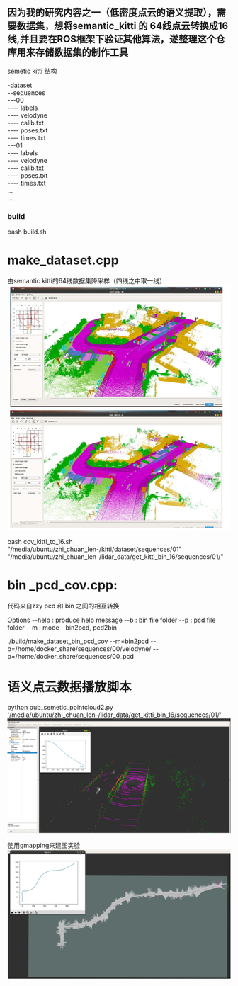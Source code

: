 ## 因为我的研究内容之一（低密度点云的语义提取），需要数据集，想将semantic_kitti 的 64线点云转换成16线,并且要在ROS框架下验证其他算法，遂整理这个仓库用来存储数据集的制作工具

semetic kitti 结构

-dataset  
--sequences  
---00  
---- labels  
---- velodyne  
---- calib.txt  
---- poses.txt  
---- times.txt  
---01  
---- labels  
---- velodyne  
---- calib.txt  
---- poses.txt  
---- times.txt  
…  
…  

### build
bash build.sh

#                                                                                                                               make_dataset.cpp
由semantic kitti的64线数据集降采样（四线之中取一线）
![Image text]( https://github.com/zhichuanlen/zhichuanlen_rangenet_16/blob/main/make_dataset/images/64_16.jpg)

bash cov_kitti_to_16.sh "/media/ubuntu/zhi_chuan_len-/kitti/dataset/sequences/01" "/media/ubuntu/zhi_chuan_len-/lidar_data/get_kitti_bin_16/sequences/01/"


#                                                                                                                                      bin _pcd_cov.cpp:
代码来自zzy
pcd 和 bin 之间的相互转换

Options
  --help : produce help message
  --b : bin file folder
  --p : pcd file folder
  --m : mode - bin2pcd, pcd2bin
  
./build/make_dataset_bin_pcd_cov --m=bin2pcd --b=/home/docker_share/sequences/00/velodyne/ --p=/home/docker_share/sequences/00_pcd


 # 语义点云数据播放脚本
 python pub_semetic_pointcloud2.py '/media/ubuntu/zhi_chuan_len-/lidar_data/get_kitti_bin_16/sequences/01/'
 ![Image text]( https://github.com/zhichuanlen/zhichuanlen_rangenet_16/blob/main/make_dataset/images/rviz.jpg)

使用gmapping来建图实验
![Image text]( https://github.com/zhichuanlen/zhichuanlen_rangenet_16/blob/main/make_dataset/images/gmapping.jpg)
